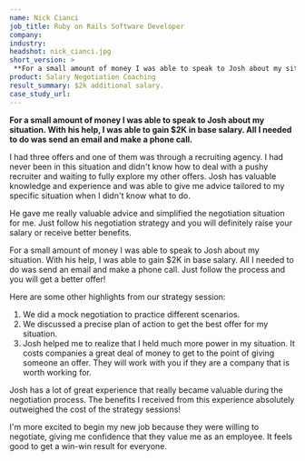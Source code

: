 ```yaml
---
name: Nick Cianci
job_title: Ruby on Rails Software Developer
company: 
industry: 
headshot: nick_cianci.jpg
short_version: >
 **For a small amount of money I was able to speak to Josh about my situation. With his help, I was able to gain $2K in base salary. All I needed to do was send an email and make a phone call.**
product: Salary Negotiation Coaching
result_summary: $2k additional salary.
case_study_url: 
---
```


**For a small amount of money I was able to speak to Josh about my situation. With his help, I was able to gain $2K in base salary. All I needed to do was send an email and make a phone call.**

I had three offers and one of them was through a recruiting agency. I had never been in this situation and didn't know how to deal with a pushy recruiter and waiting to fully explore my other offers. Josh has valuable knowledge and experience and was able to give me advice tailored to my specific situation when I didn't know what to do.

He gave me really valuable advice and simplified the negotiation situation for me. Just follow his negotiation strategy and you will definitely raise your salary or receive better benefits.

For a small amount of money I was able to speak to Josh about my situation. With his help, I was able to gain $2K in base salary. All I needed to do was send an email and make a phone call. Just follow the process and you will get a better offer!

Here are some other highlights from our strategy session:

1.  We did a mock negotiation to practice different scenarios.
2.  We discussed a precise plan of action to get the best offer for my situation.
3.  Josh helped me to realize that I held much more power in my situation. It costs companies a great deal of money to get to the point of giving someone an offer. They will work with you if they are a company that is worth working for.

Josh has a lot of great experience that really became valuable during the negotiation process. The benefits I received from this experience absolutely outweighed the cost of the strategy sessions!

I'm more excited to begin my new job because they were willing to negotiate, giving me confidence that they value me as an employee. It feels good to get a win-win result for everyone.
